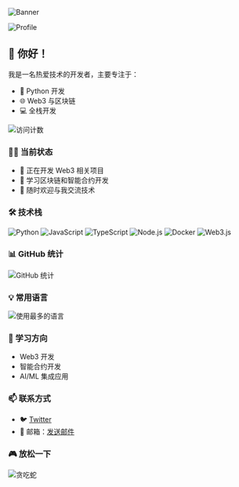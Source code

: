 ![Banner](https://raw.githubusercontent.com/mumumusf/mumumusf/main/assets/banner.png)

![Profile](https://avatars.githubusercontent.com/u/mumumusf)

## 👋 你好！ 

我是一名热爱技术的开发者，主要专注于：
- 🚀 Python 开发
- 🌐 Web3 与区块链
- 💻 全栈开发

<img src="https://komarev.com/ghpvc/?username=mumumusf&label=访问次数&color=0e75b6&style=flat" alt="访问计数" />

### 👨‍💻 当前状态
- 🔭 正在开发 Web3 相关项目
- 🌱 学习区块链和智能合约开发
- 💬 随时欢迎与我交流技术

### 🛠️ 技术栈
![Python](https://img.shields.io/badge/-Python-3776AB?style=flat-square&logo=Python&logoColor=white)
![JavaScript](https://img.shields.io/badge/-JavaScript-F7DF1E?style=flat-square&logo=javascript&logoColor=black)
![TypeScript](https://img.shields.io/badge/-TypeScript-007ACC?style=flat-square&logo=typescript&logoColor=white)
![Node.js](https://img.shields.io/badge/-Node.js-339933?style=flat-square&logo=node.js&logoColor=white)
![Docker](https://img.shields.io/badge/-Docker-2496ED?style=flat-square&logo=docker&logoColor=white)
![Web3.js](https://img.shields.io/badge/-Web3.js-F16822?style=flat-square&logo=web3.js&logoColor=white)

### 📊 GitHub 统计
![GitHub 统计](https://github-readme-stats.vercel.app/api?username=mumumusf&show_icons=true&theme=radical&locale=cn)

### 💡 常用语言
![使用最多的语言](https://github-readme-stats.vercel.app/api/top-langs/?username=mumumusf&layout=compact&theme=radical&locale=cn)

### 🌱 学习方向
- Web3 开发
- 智能合约开发
- AI/ML 集成应用

### 📫 联系方式
- 🐦 [Twitter](https://x.com/YOYOMYOYOA)
- 📧 邮箱：[发送邮件](mailto:your.email@example.com)

### 🎮 放松一下
<img src="https://raw.githubusercontent.com/mumumusf/mumumusf/output/github-contribution-grid-snake.svg" alt="贪吃蛇" /> 